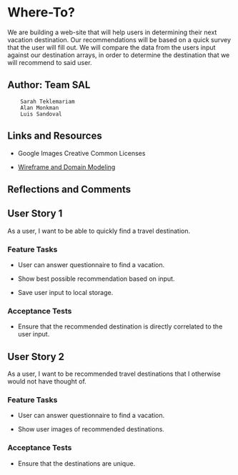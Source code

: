 # Where-To?

We are building a web-site that will help users in determining their next vacation destination. Our recommendations will be based on a quick survey that the user will fill out. We will compare the data from the users input against our destination arrays, in order to determine the destination that we will recommend to said user.

## Author: Team SAL

        Sarah Teklemariam
        Alan Monkman
        Luis Sandoval

## Links and Resources

- Google Images Creative Common Licenses

- [Wireframe and Domain Modeling](https://luissandoval347505.invisionapp.com/freehand/where-to--S1kqcIVfN?dsid_h=95b89fb92de90c82d7c614c0435cec3d4c9e8e994be9757ba83982bf0523786e&uid_h=b37d24d46af7883943a5e33e5ab707378b54752222d4c1982d9e602d9897b30a)

## Reflections and Comments

## User Story 1

As a user, I want to be able to quickly find a travel destination.

### Feature Tasks

- User can answer questionnaire to find a vacation.

- Show best possible recommendation based on input.

- Save user input to local storage.

### Acceptance Tests

- Ensure that the recommended destination is directly correlated to the user input.

## User Story 2

As a user, I want to be recommended travel destinations that I otherwise would not have thought of.

### Feature Tasks

- User can answer questionnaire to find a vacation.

- Show user images of recommended destinations.

### Acceptance Tests

- Ensure that the destinations are unique.
 
